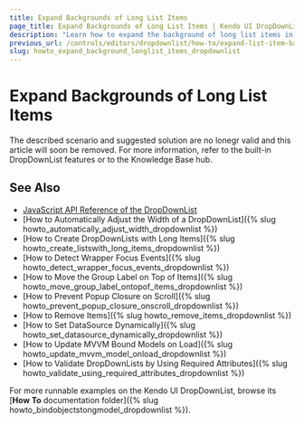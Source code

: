 ```yaml
---
title: Expand Backgrounds of Long List Items
page_title: Expand Backgrounds of Long List Items | Kendo UI DropDownList
description: "Learn how to expand the background of long list items in the Kendo UI ComboBox, AutoComplete, DropDownList, and MultiSelect widgets."
previous_url: /controls/editors/dropdownlist/how-to/expand-list-item-background
slug: howto_expand_background_longlist_items_dropdownlist
---
```


# Expand Backgrounds of Long List Items

The described scenario and suggested solution are no lonegr valid and this article will soon be removed. For more information, refer to the built-in DropDownList features or to the Knowledge Base hub.

## See Also

* [JavaScript API Reference of the DropDownList](/api/javascript/ui/dropdownlist)
* [How to Automatically Adjust the Width of a DropDownList]({% slug howto_automatically_adjust_width_dropdownlist %})
* [How to Create DropDownLists with Long Items]({% slug howto_create_listswith_long_items_dropdownlist %})
* [How to Detect Wrapper Focus Events]({% slug howto_detect_wrapper_focus_events_dropdownlist %})
* [How to Move the Group Label on Top of Items]({% slug howto_move_group_label_ontopof_items_dropdownlist %})
* [How to Prevent Popup Closure on Scroll]({% slug howto_prevent_popup_closure_onscroll_dropdownlist %})
* [How to Remove Items]({% slug howto_remove_items_dropdownlist %})
* [How to Set DataSource Dynamically]({% slug howto_set_datasource_dynamically_dropdownlist %})
* [How to Update MVVM Bound Models on Load]({% slug howto_update_mvvm_model_onload_dropdownlist %})
* [How to Validate DropDownLists by Using Required Attributes]({% slug howto_validate_using_required_attributes_dropdownlist %})

For more runnable examples on the Kendo UI DropDownList, browse its [**How To** documentation folder]({% slug howto_bindobjectstongmodel_dropdownlist %}).
